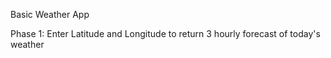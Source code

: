 Basic Weather App 

Phase 1: 
Enter Latitude and Longitude to return 3 hourly forecast of today's weather



